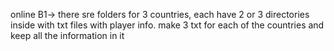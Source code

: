 online B1-> there sre folders for 3 countries, each have 2 or 3 directories inside with txt files with player info. make 3 txt for each of the countries and keep all the information in it
